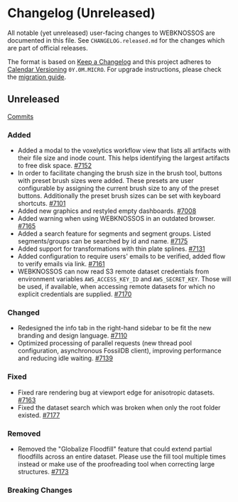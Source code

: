 # Changelog (Unreleased)

All notable (yet unreleased) user-facing changes to WEBKNOSSOS are documented in this file.
See `CHANGELOG.released.md` for the changes which are part of official releases.

The format is based on [Keep a Changelog](http://keepachangelog.com/en/1.0.0/)
and this project adheres to [Calendar Versioning](http://calver.org/) `0Y.0M.MICRO`.
For upgrade instructions, please check the [migration guide](MIGRATIONS.released.md).

## Unreleased
[Commits](https://github.com/scalableminds/webknossos/compare/23.07.0...HEAD)

### Added
- Added a modal to the voxelytics workflow view that lists all artifacts with their file size and inode count. This helps identifying the largest artifacts to free disk space. [#7152](https://github.com/scalableminds/webknossos/pull/7152)
- In order to facilitate changing the brush size in the brush tool, buttons with preset brush sizes were added. These presets are user configurable by assigning the current brush size to any of the preset buttons. Additionally the preset brush sizes can be set with keyboard shortcuts. [#7101](https://github.com/scalableminds/webknossos/pull/7101)
- Added new graphics and restyled empty dashboards. [#7008](https://github.com/scalableminds/webknossos/pull/7008)
- Added warning when using WEBKNOSSOS in an outdated browser. [#7165](https://github.com/scalableminds/webknossos/pull/7165)
- Added a search feature for segments and segment groups. Listed segments/groups can be searched by id and name. [#7175](https://github.com/scalableminds/webknossos/pull/7175)
- Added support for transformations with thin plate splines. [#7131](https://github.com/scalableminds/webknossos/pull/7131)
- Added configuration to require users' emails to be verified, added flow to verify emails via link. [#7161](https://github.com/scalableminds/webknossos/pull/7161)
- WEBKNOSSOS can now read S3 remote dataset credentials from environment variables `AWS_ACCESS_KEY_ID` and `AWS_SECRET_KEY`. Those will be used, if available, when accessing remote datasets for which no explicit credentials are supplied. [#7170](https://github.com/scalableminds/webknossos/pull/7170)

### Changed
- Redesigned the info tab in the right-hand sidebar to be fit the new branding and design language. [#7110](https://github.com/scalableminds/webknossos/pull/7110)
- Optimized processing of parallel requests (new thread pool configuration, asynchronous FossilDB client), improving performance and reducing idle waiting. [#7139](https://github.com/scalableminds/webknossos/pull/7139)

### Fixed
- Fixed rare rendering bug at viewport edge for anisotropic datasets. [#7163](https://github.com/scalableminds/webknossos/pull/7163)
- Fixed the dataset search which was broken when only the root folder existed. [#7177](https://github.com/scalableminds/webknossos/pull/7177)

### Removed
- Removed the "Globalize Floodfill" feature that could extend partial floodfills across an entire dataset. Please use the fill tool multiple times instead or make use of the proofreading tool when correcting large structures. [#7173](https://github.com/scalableminds/webknossos/pull/7173)

### Breaking Changes
